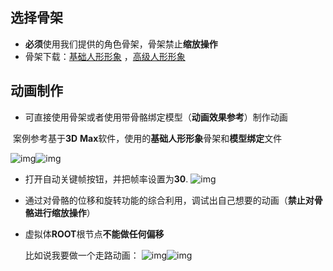 ## 选择骨架

- **必须**使用我们提供的角色骨架，骨架禁止**缩放操作**
- 骨架下载：[基础人形形象](./../Character/3-1-0-Basic-Human) ，[高级人形形象](./../Character/3-2-0-Advanced-Human) 

## 动画制作

- 可直接使用骨架或者使用带骨骼绑定模型（**动画效果参考**）制作动画 

​      案例参考基于**3D** **Max**软件，使用的**基础人形形象**骨架和**模型绑定**文件

![img](https://arkimg.ark.online/1690264362754-19.png)![img](https://arkimg.ark.online/1690264362754-20.png)

- 打开自动关键帧按钮，并把帧率设置为**30**.
  ![img](https://arkimg.ark.online/1690264362754-21.png)

- 通过对骨骼的位移和旋转功能的综合利用，调试出自己想要的动画（**禁止对骨骼进行缩放操作**）
- 虚拟体**ROOT**根节点**不能做任何偏移**

   比如说我要做一个走路动画：
   ![img](https://arkimg.ark.online/1690270584827-1.gif)![img](https://arkimg.ark.online/1690270592426-4.gif)
